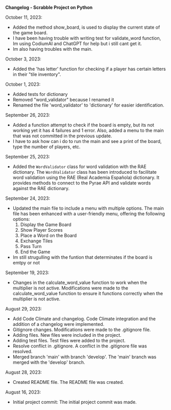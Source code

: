 __Changelog - Scrabble Project on Python__

October 11, 2023:
- Added the method show_board, is used to display the current state of the game board.
- I have been having trouble with writing test for validate_word function, Im using CodiumAI and ChatGPT for help but i still cant get it.
- Im also having troubles with the main.

October 3, 2023:
- Added the 'has letter' function for checking if a player has certain letters in their "tile inventory".

October 1, 2023:
- Added tests for dictionary
- Removed "word_validator" because I renamed it
- Renamed the file 'word_validator' to 'dictionary' for easier identification.

September 26, 2023:
- Added a function attempt to check if the board is empty, but its not working yet it has 4 failures and 1 error. Also, added a menu to the main that was not committed in the previous update.
- I have to ask how can i do to run the main and see a print of the board, type the number of players, etc.

September 25, 2023:
- Added the `WordValidator` class for word validation with the RAE dictionary.
    The `WordValidator` class has been introduced to facilitate word validation using the RAE (Real Academia Española) dictionary. It provides methods to connect to the Pyrae API and validate words against the RAE dictionary.

September 24, 2023:
- Updated the main file to include a menu with multiple options.
    The main file has been enhanced with a user-friendly menu, offering the following options:
    1. Display the Game Board
    2. Show Player Scores
    3. Place a Word on the Board
    4. Exchange Tiles
    5. Pass Turn
    6. End the Game
- Im still strugulling with the funtion that determinates if the board is emtpy or not

September 19, 2023:
- Changes in the calculate_word_value function to work when the multiplier is not active.
    Modifications were made to the calculate_word_value function to ensure it functions correctly when the multiplier is not active.

August 29, 2023:
- Add Code Climate and changelog.
    Code Climate integration and the addition of a changelog were implemented.
- Gitignore changes.
    Modifications were made to the .gitignore file.
- Adding files.
    New files were included in the project.
- Adding test files.
    Test files were added to the project.
- Resolve conflict in .gitignore.
    A conflict in the .gitignore file was resolved.
- Merged branch 'main' with branch 'develop'.
    The 'main' branch was merged with the 'develop' branch.      

August 28, 2023:
- Created README file.
    The README file was created.

August 16, 2023:
- Initial project commit:
    The initial project commit was made.